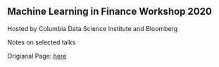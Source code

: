 ## Machine Learning in Finance Workshop 2020

Hosted by Columbia Data Science Institute and Bloomberg

Notes on selected talks

Origianal Page: [here]([https://www.youtube.com/playlist?list=PL1LSTNIC06mslrtxDXpWsfpmB4zrPViVH](https://cfe.columbia.edu/events/9th-annual-bloomberg-columbia-machine-learning-finance-workshop-2023)https://cfe.columbia.edu/events/9th-annual-bloomberg-columbia-machine-learning-finance-workshop-2023)
